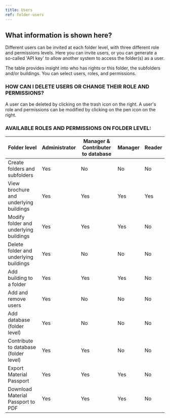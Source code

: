 ```yaml
---
title: Users
ref: folder-users
---
```


## What information is shown here?
Different users can be invited at each folder level, with three different role and permissions levels. Here you can invite users, or you can generate a so-called 'API key' to allow another system to access the folder(s) as a user.

The table provides insight into who has rights or this folder, the subfolders and/or buildings. You can select users, roles, and permissions.

### HOW CAN I DELETE USERS OR CHANGE THEIR ROLE AND PERMISSIONS?
A user can be deleted by clicking on the trash icon on the right. A user's role and permissions can be modified by clicking on the pen icon on the right.


### AVAILABLE ROLES AND PERMISSIONS ON FOLDER LEVEL:

|Folder level                                | Administrator| Manager & Contributer to database | Manager |Reader|
|--------------------------------------------|--------------|-----------------------------------|---------|------|
|Create folders and subfolders               | Yes          | No                                | No      | No   |
|View brochure and underlying buildings      | Yes          | Yes                               | Yes     | Yes  |
|Modify folder and underlying buildings      | Yes          | Yes                               | Yes     | No   |
|Delete folder and underlying buildings      | Yes          | No                                | No      | No   |
|Add building to a folder                    | Yes          | Yes                               | Yes     | No   |
|Add and remove users                        | Yes          | No                                | No      | No   |
|Add database (folder level)                 | Yes          | No                                | No      | No   |
|Contribute to database (folder level)       | Yes          | Yes                               | No      | No   |
|Export Material Passport                    | Yes          | Yes                               | Yes     | No   |
|Download Material Passport to PDF           | Yes          | Yes                               | Yes     | No   |

